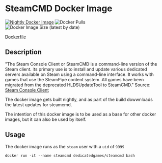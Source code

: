 # SteamCMD Docker Image

[![Nightly Docker Image](https://github.com/dedicatedgames/docker-images/actions/workflows/publish-docker-images.yaml/badge.svg?event=schedule)](https://github.com/dedicatedgames/docker-images/actions/workflows/publish-docker-images.yaml) ![Docker Pulls](https://img.shields.io/docker/pulls/dedicatedgames/steamcmd) ![Docker Image Size (latest by date)](https://img.shields.io/docker/image-size/dedicatedgames/steamcmd)

[Dockerfile](https://github.com/dedicatedgames/docker-images/blob/master/base-images/steamcmd/Dockerfile)

## Description

"The Steam Console Client or SteamCMD is a command-line version of the Steam client. Its primary use is to install and update various dedicated servers available on Steam using a command-line interface. It works with games that use the SteamPipe content system. All games have been migrated from the deprecated HLDSUpdateTool to SteamCMD." Source: [Steam Console Client](https://developer.valvesoftware.com/wiki/SteamCMD) 

The docker image gets built nightly, and as part of the build dowwnloads the latest updates for steamcmd.

The intention of this docker image is to be used as a base for other docker images, but it can also be used by itself.

## Usage

The docker image runs as the `steam` user with a `uid` of `9999`

`docker run -it --name steamcmd dedicatedgames/steamcmd bash`
